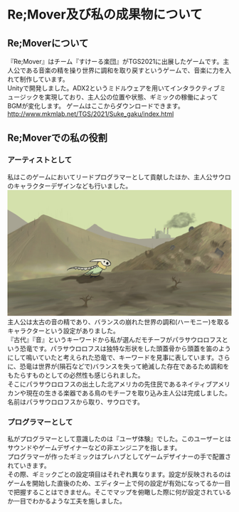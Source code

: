 # Re;Mover及び私の成果物について
## Re;Moverについて
『Re;Mover』はチーム『すけーる楽団』がTGS2021に出展したゲームです。主人公である音楽の精を操り世界に調和を取り戻すというゲームで、音楽に力を入れて制作しています。  
Unityで開発しました。ADX2というミドルウェアを用いてインタラクティブミュージックを実現しており、主人公の位置や状態、ギミックの稼働によってBGMが変化します。
ゲームはここからダウンロードできます。  
http://www.mkmlab.net/TGS/2021/Suke_gaku/index.html
## Re;Moverでの私の役割
### アーティストとして
私はこのゲームにおいてリードプログラマーとして貢献したほか、主人公サウロのキャラクターデザインなども行いました。  
![sauro.jpg](sauro.jpg)
主人公は太古の音の精であり、バランスの崩れた世界の調和(ハーモニー)を取るキャラクターという設定がありました。  
『古代』『音』というキーワードから私が選んだモチーフがパラサウロロフスという恐竜です。パラサウロロフスは独特な形状をした頭蓋骨から頭蓋を笛のようにして鳴いていたと考えられた恐竜で、キーワードを見事に表しています。さらに、恐竜は世界が(隕石などで)バランスを失って絶滅した存在であるため調和をもたらすものとしての必然性も感じられました。  
そこにパラサウロロフスの出土した北アメリカの先住民であるネイティブアメリカンや現在の生きる楽器である鳥のモチーフを取り込み主人公は完成しました。  
名前はパラサウロロフスから取り、サウロです。  
### プログラマーとして 
私がプログラマーとして意識したのは『ユーザ体験』でした。このユーザーとはサウンドやゲームデザイナーなどの非エンジニアを指します。  
プログラマーが作ったギミックはプレハブとしてゲームデザイナーの手で配置されていきます。  
その際、ギミックごとの設定項目はそれぞれ異なります。設定が反映されるのはゲームを開始した直後のため、エディター上で何の設定が有効になってるか一目で把握することはできません。そこでマップを俯瞰した際に何が設定されているか一目でわかるような工夫を施しました。  
